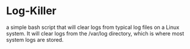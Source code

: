 # Log-Killer
 a simple bash script that will clear logs from typical log files on a Linux system. It will clear logs from the /var/log directory, which is where most system logs are stored.
